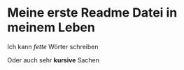 # Meine erste Readme Datei in meinem Leben 

Ich kann *fette* Wörter schreiben

Oder auch sehr **kursive** Sachen
